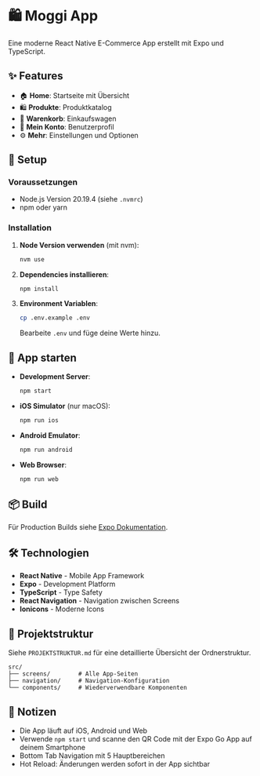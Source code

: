 # 🛍️ Moggi App

Eine moderne React Native E-Commerce App erstellt mit Expo und TypeScript.

## ✨ Features

- 🏠 **Home**: Startseite mit Übersicht
- 🛍️ **Produkte**: Produktkatalog
- 🛒 **Warenkorb**: Einkaufswagen
- 👤 **Mein Konto**: Benutzerprofil
- ⚙️ **Mehr**: Einstellungen und Optionen

## 🚀 Setup

### Voraussetzungen

- Node.js Version 20.19.4 (siehe `.nvmrc`)
- npm oder yarn

### Installation

1. **Node Version verwenden** (mit nvm):
   ```bash
   nvm use
   ```

2. **Dependencies installieren**:
   ```bash
   npm install
   ```

3. **Environment Variablen**:
   ```bash
   cp .env.example .env
   ```
   Bearbeite `.env` und füge deine Werte hinzu.

## 📱 App starten

- **Development Server**:
  ```bash
  npm start
  ```

- **iOS Simulator** (nur macOS):
  ```bash
  npm run ios
  ```

- **Android Emulator**:
  ```bash
  npm run android
  ```

- **Web Browser**:
  ```bash
  npm run web
  ```

## 📦 Build

Für Production Builds siehe [Expo Dokumentation](https://docs.expo.dev/build/introduction/).

## 🛠 Technologien

- **React Native** - Mobile App Framework
- **Expo** - Development Platform
- **TypeScript** - Type Safety
- **React Navigation** - Navigation zwischen Screens
- **Ionicons** - Moderne Icons

## 📁 Projektstruktur

Siehe `PROJEKTSTRUKTUR.md` für eine detaillierte Übersicht der Ordnerstruktur.

```
src/
├── screens/        # Alle App-Seiten
├── navigation/     # Navigation-Konfiguration
└── components/     # Wiederverwendbare Komponenten
```

## 📝 Notizen

- Die App läuft auf iOS, Android und Web
- Verwende `npm start` und scanne den QR Code mit der Expo Go App auf deinem Smartphone
- Bottom Tab Navigation mit 5 Hauptbereichen
- Hot Reload: Änderungen werden sofort in der App sichtbar

